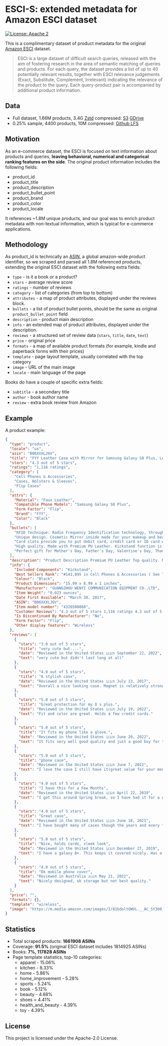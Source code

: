 # ESCI-S: extended metadata for Amazon ESCI dataset

[![License: Apache 2](https://img.shields.io/badge/License-Apache2-green.svg)](https://opensource.org/licenses/Apache-2.0)


This is a complimentary dataset of product metadata for the original [Amazon ESCI](https://github.com/amazon-science/esci-data) dataset.
> ESCI is a large dataset of difficult search queries, released with the aim of fostering research in the area of semantic matching of queries and products. For each query, the dataset provides a list of up to 40 potentially relevant results, together with ESCI relevance judgements (Exact, Substitute, Complement, Irrelevant) indicating the relevance of the product to the query. Each query-product pair is accompanied by additional product information.

## Data

* Full dataset, 1.66M products, 3.4G [Zstd](https://github.com/facebook/zstd) compressed: [S3](https://esci-s.s3.amazonaws.com/esci.json.zst) [GDrive](https://drive.google.com/file/d/1HZLeUg61GWU3A6xyUEIw9AJtR-AwK5aw/view?usp=share_link)
* 0.25% sample, 4400 products, 10M compressed: [Github LFS](https://github.com/shuttie/esci-s/raw/master/sample.json.gz)

## Motivation

As an e-commerce dataset, the ESCI is focused on text information about products and queries, **leaving behavioral, numerical and categorical ranking features on the side**. The original product information includes the following fields:
* product_id
* product_title
* product_description
* product_bullet_point
* product_brand
* product_color
* product_locale

It references ~1.8M unique products, and our goal was to enrich product metadata with non-textual information, which is typical for e-commerce applications. 

## Methodology

As product_id is technically an [ASIN](https://en.wikipedia.org/wiki/Amazon_Standard_Identification_Number), a global amazon-wide product identifier, so we scraped and parsed all 1.8M referenced products, extending the original ESCI dataset with the following extra fields:
* `type` - is it a book or a product?
* `stars` - average review score
* `ratings` - number of reviews
* `category` - list of categories (from top to bottom)
* `attributes` - a map of product attributes, displayed under the reviews block.
* `bullets` - a list of product bullet points, should be the same as original `product_bullet_point` field
* `description` - product main description
* `info` - an extended map of product attributes, displayed under the description.
* `reviews` - a structured set of review data (`stars`, `title`, `date`, `text`)
* `price` - original price
* `formats` - a map of available product formats (for example, kindle and paperback forms with their prices)
* `template` - page layout template, usually correlated with the top category
* `image` - URL of the main image
* `locale` - main language of the page

Books do have a couple of specific extra fields:
* `subtitle` - a secondary title
* `author` - book author name
* `review` - extra book review from Amazon

## Example

A product example:

```json
{
  "type": "product",
  "locale": "us",
  "asin": "B06XXXLJ6V",
  "title": "FYY Leather Case with Mirror for Samsung Galaxy S8 Plus, Leather Wallet Flip Folio Case with Mirror and Wrist Strap for Samsung Galaxy S8 Plus Black",
  "stars": "4.3 out of 5 stars",
  "ratings": "1,116 ratings",
  "category": [
    "Cell Phones & Accessories",
    "Cases, Holsters & Sleeves",
    "Flip Cases"
  ],
  "attrs": {
    "Material": "Faux Leather",
    "Compatible Phone Models": "Samsung Galaxy S8 Plus",
    "Form Factor": "Flip",
    "Brand": "FYY",
    "Color": "Black"
  },
  "bullets": [
    "RFID Technique: Radio Frequency Identification technology, through radio signals to identify specific targets and to read and copy electronic data. Most Credit Cards, Debit Cards, ID Cards are set-in the RFID chip, the RFID reader can easily read the cards information within 10 feet(about 3m) without touching them. This case is designed to protect your cards information from stealing with blocking material of RFID shielding technology.",
    "Unique design. Cosmetic Mirror inside made for your makeup and beauty.",
    "Card slots provide you to put debit card, credit card or ID card while on the go.",
    "High quality. Made with Premium PU Leather. Kickstand function is convenient for movie-watching or video-chatting.",
    "Perfect gift for Mother's Day, Father's Day, Valentine's Day, Thanksgiving Day and Christmas."
  ],
  "description": "Product Description Premium PU Leather Top quality. Made with Premium PU Leather. Receiver design. Accurate cut-out for receiver. Convenient to Answer the phone without open the case. Hand strap makes it easy to carry around. RFID Technique RFID Technique: Radio Frequency Identification technology, through radio signals to identify specific targets and to read and copy electronic data. Most Credit Cards, Debit Cards, ID Cards are set-in the RFID chip, the RFID reader can easily read the cards information within 10 feet(about 3m) without touching them. This case is designed to protect your cards information from stealing with blocking material of RFID shielding technology. 100% Handmade 100% Handmade. Perfect craftmanship and reinforced stitching makes it even more durable. Sleek, practical and elegant with a variety of dashing colors. Multiple Functions Card slots are designed for you to put your photo, debit card, credit card or ID card while on the go. Unique design. Cosmetic Mirror inside made for your makeup and beauty. Perfect Viewing Angle. Kickstand function is convenient for movie-watching or video-chatting. Space amplification, convenient to unlock. Kickstand function is convenient for movie-watching or video-chatting. ",
  "info": {
    "Included Components": "Kickstand",
    "Best Sellers Rank": "#141,895 in Cell Phones & Accessories ( See Top 100 in Cell Phones & Accessories ) #10,494 in Flip Cell Phone Cases",
    "Colour": "Black",
    "Product Dimensions": "15.99 x 8.99 x 1 inches",
    "Manufacturer": "GUANGZHOU WENYI COMMUNICATION EQIPMENT CO.,LTD",
    "Item Weight": "0.023 ounces",
    "Date First Available": "March 30, 2017",
    "ASIN": "B06XXXLJ6V",
    "Item model number": "4326500860",
    "Customer Reviews": "4.3 out of 5 stars 1,116 ratings 4.3 out of 5 stars",
    "Is Discontinued By Manufacturer": "No",
    "Form Factor": "Flip",
    "Other display features": "Wireless"
  },
  "reviews": [
    {
      "stars": "3.0 out of 5 stars",
      "title": "very cute but....",
      "date": "Reviewed in the United States 🇺🇸n September 22, 2022",
      "text": "very cute but didn't last long at all"
    },
    {
      "stars": "4.0 out of 5 stars",
      "title": "A stylish case",
      "date": "Reviewed in the United States 🇺🇸n July 13, 2017",
      "text": "Overall a nice looking case. Magnet is relatively strong to keep it closed. Another nice feature is that the 2 sides of the case are also magnetized, so they hold when you fold the top under/behind the phone (so it doesn't flap around). This was a pleasant surprise, and then you can secure it with the tab as well. I agree that the mirror is not as useful, since it's more of a fun house mirror (image is distorted). But if you're using it up close for lipstick or to get something out of your teeth or eye or to spy on the person behind you, it'll do fine. :-) The wallet is stylish and the material feels good, not like cheap or inflexible plastic. But the accent color is not silver like it appears, it's more of a glittery or metallic gold. It's nice though. I also agree with others that if you were to drop your phone, the case may open up, as the magnet is strong, but it's not fully secured closed. I don't plan on testing that though! You should still get a screen protector. The only downside to the wallet case is that the wrist strap is at the top of the case. I have a Galaxy S8+, which is really long. When I wear the strap around my wrist, it's almost impossible to hold the phone in the same hand. I commute standing on a train, so one hand use of the phone is important, as well as the safety net to wearing the wristlet on my wrist. I've tried with both hands. You just can't get to the keyboard to even Swype. Placing the strap at the bottom of the case would be more effective and useful, especially on the larger phones. I'd give the case 5 stars if the strap were placed at the bottom and more useable."
    },
    {
      "stars": "5.0 out of 5 stars",
      "title": "Great protection for my 8 s plus.",
      "date": "Reviewed in the United States 🇺🇸n July 19, 2022",
      "text": "Fit and color are great. Holds a few credit cards."
    },
    {
      "stars": "5.0 out of 5 stars",
      "title": "It fits my phone like a glove.",
      "date": "Reviewed in the United States 🇺🇸n June 20, 2022",
      "text": "It fits very well good quality and just a good buy for the money Fast shipping good seller"
    },
    {
      "stars": "5.0 out of 5 stars",
      "title": "phone case",
      "date": "Reviewed in the United States 🇺🇸n June 7, 2022",
      "text": "I love the case I still have it(great value for your money)"
    },
    {
      "stars": "4.0 out of 5 stars",
      "title": "I have this for a Few Months",
      "date": "Reviewed in the United States 🇺🇸n April 22, 2019",
      "text": "I got this around Spring break, so I have had it for a good 2 months almost. And I personally am really hard on my phone cases. I swing this around and am constantly playing with the magnet closing. That being said, the magnet on this case is VERY good. But, I have managed to tear up the side. First thing I noticed when it came, was the cute quote where the phone goes, a big appreciation for that. It isn't GREAT quality, but definitely really good when you compare the case to the price of what it was. The pockets in the case are a little tight at first, I stretched mine by making sure I could move my finger in them. The strap hole is very durable. The only complaint I might have, is the case makes it difficult to take rear face pictures. I usually end up popping my phone out for that, but overall I actually really love this case :)"
    },
    {
      "stars": "4.0 out of 5 stars",
      "title": "Great case",
      "date": "Reviewed in the United States 🇺🇸n June 18, 2021",
      "text": "I have bought many of cases though the years and every time I got them I have been disappointed, some have been hard to even put on the phone or too bulky or just not that attractive but this case changed everything about previous phone cases it is easy to put on the phone, it's beautiful as well as extremely durable and I will not buy another kind of phone case again."
    },
    {
      "stars": "5.0 out of 5 stars",
      "title": "Nice, holds cards, sleek look",
      "date": "Reviewed in the United States 🇺🇸n December 27, 2019",
      "text": "I have a galaxy 8+. This keeps it covered nicely. Has a tiny magnet to secure the side. The pockets get stretched so cards can fall out if the case gets upside down. The binding gets soft over time so it doesn't act as a good stand on its own. I lean it on something. I'd like to see the same magnet flap over the card area to keep them from falling out. Over all is a good case for the money, very attractive sleek look."
    },
    {
      "stars": "4.0 out of 5 stars",
      "title": "Ok mobile phone cover",
      "date": "Reviewed in Australia 🇦🇺n May 21, 2022",
      "text": "Nicely designed, ok storage but not best quality."
    }
  ],
  "price": "",
  "formats": {},
  "template": "wireless",
  "image": "https://m.media-amazon.com/images/I/81bdoltQWVL.__AC_SY300_SX300_QL70_FMwebp_.jpg"
}
```

## Statistics

* Total scraped products: **1661908 ASINs**
* Coverage: **91.5%** (original ESCI dataset includes 1814925 ASINs)
* Books: **7%, 117828 ASINs** 
* Page template statistics, top-10 categories:
  * apparel - 15.06%
  * kitchen - 8.33%
  * home - 5.86%
  * home_improvement - 5.28%
  * sports - 5.24%
  * book - 5.12%
  * beauty - 4.68%
  * shoes = 4.41%
  * health_and_beauty - 4.39%
  * toy - 4.39%


## License

This project is licensed under the Apache-2.0 License.